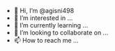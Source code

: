 - 👋 Hi, I’m @agisni498
- 👀 I’m interested in ...
- 🌱 I’m currently learning ...
- 💞️ I’m looking to collaborate on ...
- 📫 How to reach me ...

<!---
agisni498/agisni498 is a ✨ special ✨ repository because its `README.md` (this file) appears on your GitHub profile.
You can click the Preview link to take a look at your changes.
--->
